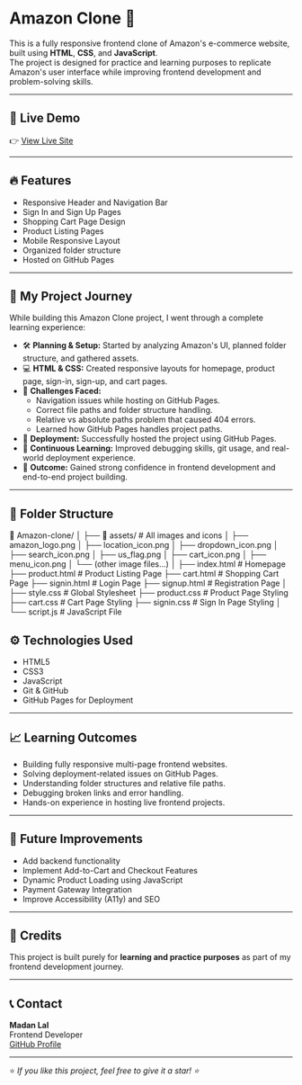 # Amazon Clone 🛒

This is a fully responsive frontend clone of Amazon's e-commerce website, built using **HTML**, **CSS**, and **JavaScript**.  
The project is designed for practice and learning purposes to replicate Amazon's user interface while improving frontend development and problem-solving skills.

---

## 🚀 Live Demo

👉 [View Live Site](https://madanlal-codes.github.io/Amazon-clone/)

---

## 🔥 Features

- Responsive Header and Navigation Bar
- Sign In and Sign Up Pages
- Shopping Cart Page Design
- Product Listing Pages
- Mobile Responsive Layout
- Organized folder structure
- Hosted on GitHub Pages

---

## 📖 My Project Journey

While building this Amazon Clone project, I went through a complete learning experience:

- 🛠 **Planning & Setup:** Started by analyzing Amazon's UI, planned folder structure, and gathered assets.
- 💻 **HTML & CSS:** Created responsive layouts for homepage, product page, sign-in, sign-up, and cart pages.
- 🎯 **Challenges Faced:**
    - Navigation issues while hosting on GitHub Pages.
    - Correct file paths and folder structure handling.
    - Relative vs absolute paths problem that caused 404 errors.
    - Learned how GitHub Pages handles project paths.
- 🚀 **Deployment:** Successfully hosted the project using GitHub Pages.
- 🔄 **Continuous Learning:** Improved debugging skills, git usage, and real-world deployment experience.
- 🎯 **Outcome:** Gained strong confidence in frontend development and end-to-end project building.

---

## 📂 Folder Structure
📁 Amazon-clone/
│
├── 📁 assets/               # All images and icons
│   ├── amazon_logo.png
│   ├── location_icon.png
│   ├── dropdown_icon.png
│   ├── search_icon.png
│   ├── us_flag.png
│   ├── cart_icon.png
│   ├── menu_icon.png
│   └── (other image files...)
│
├── index.html              # Homepage
├── product.html            # Product Listing Page
├── cart.html               # Shopping Cart Page
├── signin.html             # Login Page
├── signup.html             # Registration Page
│
├── style.css               # Global Stylesheet
├── product.css             # Product Page Styling
├── cart.css                # Cart Page Styling
├── signin.css              # Sign In Page Styling
│
└── script.js               # JavaScript File


## ⚙️ Technologies Used

- HTML5
- CSS3
- JavaScript
- Git & GitHub
- GitHub Pages for Deployment

---

## 📈 Learning Outcomes

- Building fully responsive multi-page frontend websites.
- Solving deployment-related issues on GitHub Pages.
- Understanding folder structures and relative file paths.
- Debugging broken links and error handling.
- Hands-on experience in hosting live frontend projects.

---

## 📌 Future Improvements

- Add backend functionality
- Implement Add-to-Cart and Checkout Features
- Dynamic Product Loading using JavaScript
- Payment Gateway Integration
- Improve Accessibility (A11y) and SEO

---

## 🙌 Credits

This project is built purely for **learning and practice purposes** as part of my frontend development journey.

---

## 📞 Contact

**Madan Lal**  
Frontend Developer  
[GitHub Profile](https://github.com/madanlal-codes)

---

⭐ _If you like this project, feel free to give it a star! ⭐_
